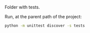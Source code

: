 Folder with tests.

Run, at the parent path of the project:

```bash
python -m unittest discover -s tests
```


